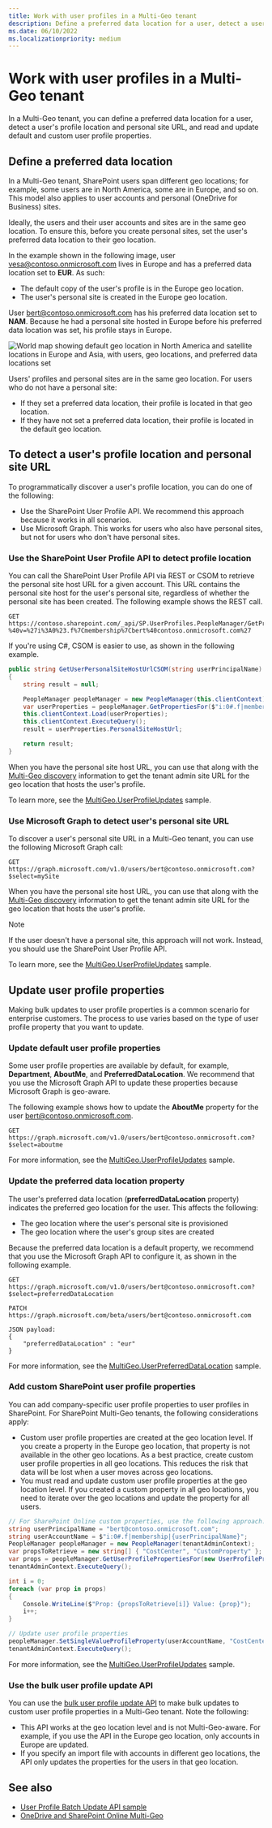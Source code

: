 ```yaml
---
title: Work with user profiles in a Multi-Geo tenant
description: Define a preferred data location for a user, detect a user's profile location and personal site URL, and read and update default and custom user profile properties.
ms.date: 06/10/2022
ms.localizationpriority: medium
---
```


# Work with user profiles in a Multi-Geo tenant


In a Multi-Geo tenant, you can define a preferred data location for a user, detect a user's profile location and personal site URL, and read and update default and custom user profile properties.

## Define a preferred data location

In a Multi-Geo tenant, SharePoint users span different geo locations; for example, some users are in North America, some are in Europe, and so on. This model also applies to user accounts and personal (OneDrive for Business) sites. 

Ideally, the users and their user accounts and sites are in the same geo location. To ensure this, before you create personal sites, set the user's preferred data location to their geo location. 

In the example shown in the following image, user vesa@contoso.onmicrosoft.com lives in Europe and has a preferred data location set to **EUR**. As such:
 
- The default copy of the user's profile is in the Europe geo location.
- The user's personal site is created in the Europe geo location.

User bert@contoso.onmicrosoft.com has his preferred data location set to **NAM**. Because he had a personal site hosted in Europe before his preferred data location was set, his profile stays in Europe. 

![World map showing default geo location in North America and satellite locations in Europe and Asia, with users, geo locations, and preferred data locations set](media/multigeo/multigeouserprofiles_intro.png)

Users' profiles and personal sites are in the same geo location. For users who do not have a personal site:

- If they set a preferred data location, their profile is located in that geo location.
- If they have not set a preferred data location, their profile is located in the default geo location.

## To detect a user's profile location and personal site URL

To programmatically discover a user's profile location, you can do one of the following:

- Use the SharePoint User Profile API. We recommend this approach because it works in all scenarios. 
- Use Microsoft Graph. This works for users who also have personal sites, but not for users who don't have personal sites.

### Use the SharePoint User Profile API to detect profile location

You can call the SharePoint User Profile API via REST or CSOM to retrieve the personal site host URL for a given account. This URL contains the personal site host for the user's personal site, regardless of whether the personal site has been created. The following example shows the REST call.

```
GET https://contoso.sharepoint.com/_api/SP.UserProfiles.PeopleManager/GetPropertiesFor(accountName=@v)/personalsitehosturl?%40v=%27i%3A0%23.f%7Cmembership%7Cbert%40contoso.onmicrosoft.com%27
```

If you're using C#, CSOM is easier to use, as shown in the following example.

```csharp
public string GetUserPersonalSiteHostUrlCSOM(string userPrincipalName)
{
    string result = null;

    PeopleManager peopleManager = new PeopleManager(this.clientContext);
    var userProperties = peopleManager.GetPropertiesFor($"i:0#.f|membership|{userPrincipalName}");
    this.clientContext.Load(userProperties);
    this.clientContext.ExecuteQuery();
    result = userProperties.PersonalSiteHostUrl;

    return result;
}
```

When you have the personal site host URL, you can use that along with the [Multi-Geo discovery](multigeo-discovery.md) information to get the tenant admin site URL for the geo location that hosts the user's profile.

To learn more, see the [MultiGeo.UserProfileUpdates](https://github.com/pnp/PnP/tree/master/Samples/MultiGeo.UserProfileUpdates) sample.

### Use Microsoft Graph to detect user's personal site URL

To discover a user's personal site URL in a Multi-Geo tenant, you can use the following Microsoft Graph call:

```
GET https://graph.microsoft.com/v1.0/users/bert@contoso.onmicrosoft.com?$select=mySite
```

When you have the personal site host URL, you can use that along with the [Multi-Geo discovery](multigeo-discovery.md) information to get the tenant admin site URL for the geo location that hosts the user's profile.

> [!NOTE] 
> If the user doesn't have a personal site, this approach will not work. Instead, you should use the SharePoint User Profile API.

To learn more, see the [MultiGeo.UserProfileUpdates](https://github.com/pnp/PnP/tree/master/Samples/MultiGeo.UserProfileUpdates) sample.


## Update user profile properties

Making bulk updates to user profile properties is a common scenario for enterprise customers. The process to use varies based on the type of user profile property that you want to update.

### Update default user profile properties

Some user profile properties are available by default, for example, **Department**, **AboutMe**, and **PreferredDataLocation**. We recommend that you use the Microsoft Graph API to update these properties because Microsoft Graph is geo-aware. 

The following example shows how to update the **AboutMe** property for the user bert@contoso.onmicrosoft.com.

```
GET https://graph.microsoft.com/v1.0/users/bert@contoso.onmicrosoft.com?$select=aboutme
```

For more information, see the [MultiGeo.UserProfileUpdates](https://github.com/pnp/PnP/tree/master/Samples/MultiGeo.UserProfileUpdates) sample.

### Update the preferred data location property

The user's preferred data location (**preferredDataLocation** property) indicates the preferred geo location for the user. This affects the following:

- The geo location where the user's personal site is provisioned
- The geo location where the user's group sites are created 

Because the preferred data location is a default property, we recommend that you use the Microsoft Graph API to configure it, as shown in the following example. 

```
GET https://graph.microsoft.com/v1.0/users/bert@contoso.onmicrosoft.com?$select=preferredDataLocation

PATCH https://graph.microsoft.com/beta/users/bert@contoso.onmicrosoft.com

JSON payload:
{
    "preferredDataLocation" : "eur"
}

```

For more information, see the [MultiGeo.UserPreferredDataLocation](https://github.com/pnp/PnP/tree/master/Samples/MultiGeo.UserPreferredDataLocation) sample.

### Add custom SharePoint user profile properties

You can add company-specific user profile properties to user profiles in SharePoint. For SharePoint Multi-Geo tenants, the following considerations apply:

- Custom user profile properties are created at the geo location level. If you create a property in the Europe geo location, that property is not available in the other geo locations. As a best practice, create custom user profile properties in all geo locations. This reduces the risk that data will be lost when a user moves across geo locations.
- You must read and update custom user profile properties at the geo location level. If you created a custom property in all geo locations, you need to iterate over the geo locations and update the property for all  users.

```csharp
// For SharePoint Online custom properties, use the following approach.
string userPrincipalName = "bert@contoso.onmicrosoft.com";
string userAccountName = $"i:0#.f|membership|{userPrincipalName}";
PeopleManager peopleManager = new PeopleManager(tenantAdminContext);
var propsToRetrieve = new string[] { "CostCenter", "CustomProperty" };
var props = peopleManager.GetUserProfilePropertiesFor(new UserProfilePropertiesForUser(tenantAdminContext, userAccountName, propsToRetrieve));
tenantAdminContext.ExecuteQuery();

int i = 0;
foreach (var prop in props)
{
    Console.WriteLine($"Prop: {propsToRetrieve[i]} Value: {prop}");
    i++;
}

// Update user profile properties
peopleManager.SetSingleValueProfileProperty(userAccountName, "CostCenter", "89786879");
tenantAdminContext.ExecuteQuery();
```

For more information, see the [MultiGeo.UserProfileUpdates](https://github.com/pnp/PnP/tree/master/Samples/MultiGeo.UserProfileUpdates) sample.

### Use the bulk user profile update API

You can use the [bulk user profile update API](bulk-user-profile-update-api-for-sharepoint-online.md) to make bulk updates to custom user profile properties in a Multi-Geo tenant. Note the following:

- This API works at the geo location level and is not Multi-Geo-aware. For example, if you use the API in the Europe geo location, only accounts in Europe are updated.
- If you specify an import file with accounts in different geo locations, the API only updates the properties for the users in that geo location.


## See also

- [User Profile Batch Update API sample](https://github.com/SharePoint/PnP/tree/master/Samples/UserProfile.BatchUpdate.API)
- [OneDrive and SharePoint Online Multi-Geo](multigeo-introduction.md)
